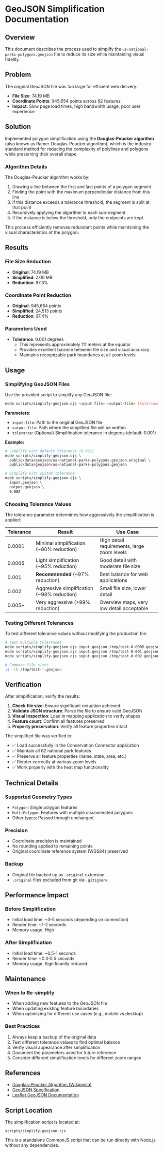 # GeoJSON Simplification Documentation

## Overview

This document describes the process used to simplify the `us-national-parks-polygons.geojson` file to reduce its size while maintaining visual fidelity.

## Problem

The original GeoJSON file was too large for efficient web delivery:
- **File Size**: 74.19 MB
- **Coordinate Points**: 945,654 points across 62 features
- **Impact**: Slow page load times, high bandwidth usage, poor user experience

## Solution

Implemented polygon simplification using the **Douglas-Peucker algorithm** (also known as Ramer-Douglas-Peucker algorithm), which is the industry-standard method for reducing the complexity of polylines and polygons while preserving their overall shape.

### Algorithm Details

The Douglas-Peucker algorithm works by:
1. Drawing a line between the first and last points of a polygon segment
2. Finding the point with the maximum perpendicular distance from this line
3. If this distance exceeds a tolerance threshold, the segment is split at that point
4. Recursively applying the algorithm to each sub-segment
5. If the distance is below the threshold, only the endpoints are kept

This process efficiently removes redundant points while maintaining the visual characteristics of the polygon.

## Results

### File Size Reduction
- **Original**: 74.19 MB
- **Simplified**: 2.00 MB
- **Reduction**: 97.3%

### Coordinate Point Reduction
- **Original**: 945,654 points
- **Simplified**: 24,513 points
- **Reduction**: 97.4%

### Parameters Used
- **Tolerance**: 0.001 degrees
  - This represents approximately 111 meters at the equator
  - Provides excellent balance between file size and visual accuracy
  - Maintains recognizable park boundaries at all zoom levels

## Usage

### Simplifying GeoJSON Files

Use the provided script to simplify any GeoJSON file:

```bash
node scripts/simplify-geojson.cjs <input-file> <output-file> [tolerance]
```

**Parameters:**
- `input-file`: Path to the original GeoJSON file
- `output-file`: Path where the simplified file will be written
- `tolerance`: (Optional) Simplification tolerance in degrees (default: 0.001)

**Example:**

```bash
# Simplify with default tolerance (0.001)
node scripts/simplify-geojson.cjs \
  public/data/geojson/us-national-parks-polygons.geojson.original \
  public/data/geojson/us-national-parks-polygons.geojson

# Simplify with custom tolerance
node scripts/simplify-geojson.cjs \
  input.geojson \
  output.geojson \
  0.002
```

### Choosing Tolerance Values

The tolerance parameter determines how aggressively the simplification is applied:

| Tolerance | Result | Use Case |
|-----------|--------|----------|
| 0.0001 | Minimal simplification (~80% reduction) | High detail requirements, large zoom levels |
| 0.0005 | Light simplification (~95% reduction) | Good detail with moderate file size |
| 0.001 | **Recommended** (~97% reduction) | Best balance for web applications |
| 0.002 | Aggressive simplification (~98% reduction) | Small file size, lower detail |
| 0.005+ | Very aggressive (>99% reduction) | Overview maps, very low detail acceptable |

### Testing Different Tolerances

To test different tolerance values without modifying the production file:

```bash
# Test multiple tolerances
node scripts/simplify-geojson.cjs input.geojson /tmp/test-0.0005.geojson 0.0005
node scripts/simplify-geojson.cjs input.geojson /tmp/test-0.001.geojson 0.001
node scripts/simplify-geojson.cjs input.geojson /tmp/test-0.002.geojson 0.002

# Compare file sizes
ls -lh /tmp/test-*.geojson
```

## Verification

After simplification, verify the results:

1. **Check file size**: Ensure significant reduction achieved
2. **Validate JSON structure**: Parse the file to ensure valid GeoJSON
3. **Visual inspection**: Load in mapping application to verify shapes
4. **Feature count**: Confirm all features preserved
5. **Property preservation**: Verify all feature properties intact

The simplified file was verified to:
- ✅ Load successfully in the Conservation Connector application
- ✅ Maintain all 62 national park features
- ✅ Preserve all feature properties (name, state, area, etc.)
- ✅ Render correctly at various zoom levels
- ✅ Work properly with the heat map functionality

## Technical Details

### Supported Geometry Types
- `Polygon`: Single polygon features
- `MultiPolygon`: Features with multiple disconnected polygons
- Other types: Passed through unchanged

### Precision
- Coordinate precision is maintained
- No rounding applied to remaining points
- Original coordinate reference system (WGS84) preserved

### Backup
- Original file backed up as `.original` extension
- `.original` files excluded from git via `.gitignore`

## Performance Impact

### Before Simplification
- Initial load time: ~3-5 seconds (depending on connection)
- Render time: ~1-2 seconds
- Memory usage: High

### After Simplification
- Initial load time: ~0.5-1 seconds
- Render time: ~0.3-0.5 seconds
- Memory usage: Significantly reduced

## Maintenance

### When to Re-simplify
- When adding new features to the GeoJSON file
- When updating existing feature boundaries
- When optimizing for different use cases (e.g., mobile vs desktop)

### Best Practices
1. Always keep a backup of the original data
2. Test different tolerance values to find optimal balance
3. Verify visual appearance after simplification
4. Document the parameters used for future reference
5. Consider different simplification levels for different zoom ranges

## References

- [Douglas-Peucker Algorithm (Wikipedia)](https://en.wikipedia.org/wiki/Ramer%E2%80%93Douglas%E2%80%93Peucker_algorithm)
- [GeoJSON Specification](https://geojson.org/)
- [Leaflet GeoJSON Documentation](https://leafletjs.com/reference.html#geojson)

## Script Location

The simplification script is located at:
```
scripts/simplify-geojson.cjs
```

This is a standalone CommonJS script that can be run directly with Node.js without any dependencies.
